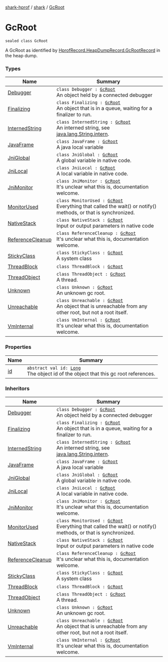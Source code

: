 [shark-hprof](../../index.md) / [shark](../index.md) / [GcRoot](./index.md)

# GcRoot

`sealed class GcRoot`

A GcRoot as identified by [HprofRecord.HeapDumpRecord.GcRootRecord](../-hprof-record/-heap-dump-record/-gc-root-record/index.md) in the heap dump.

### Types

| Name | Summary |
|---|---|
| [Debugger](-debugger/index.md) | `class Debugger : `[`GcRoot`](./index.md)<br>An object held by a connected debugger |
| [Finalizing](-finalizing/index.md) | `class Finalizing : `[`GcRoot`](./index.md)<br>An object that is in a queue, waiting for a finalizer to run. |
| [InternedString](-interned-string/index.md) | `class InternedString : `[`GcRoot`](./index.md)<br>An interned string, see [java.lang.String.intern](https://docs.oracle.com/javase/6/docs/api/java/lang/String.html#intern()). |
| [JavaFrame](-java-frame/index.md) | `class JavaFrame : `[`GcRoot`](./index.md)<br>A java local variable |
| [JniGlobal](-jni-global/index.md) | `class JniGlobal : `[`GcRoot`](./index.md)<br>A global variable in native code. |
| [JniLocal](-jni-local/index.md) | `class JniLocal : `[`GcRoot`](./index.md)<br>A local variable in native code. |
| [JniMonitor](-jni-monitor/index.md) | `class JniMonitor : `[`GcRoot`](./index.md)<br>It's unclear what this is, documentation welcome. |
| [MonitorUsed](-monitor-used/index.md) | `class MonitorUsed : `[`GcRoot`](./index.md)<br>Everything that called the wait() or notify() methods, or that is synchronized. |
| [NativeStack](-native-stack/index.md) | `class NativeStack : `[`GcRoot`](./index.md)<br>Input or output parameters in native code |
| [ReferenceCleanup](-reference-cleanup/index.md) | `class ReferenceCleanup : `[`GcRoot`](./index.md)<br>It's unclear what this is, documentation welcome. |
| [StickyClass](-sticky-class/index.md) | `class StickyClass : `[`GcRoot`](./index.md)<br>A system class |
| [ThreadBlock](-thread-block/index.md) | `class ThreadBlock : `[`GcRoot`](./index.md) |
| [ThreadObject](-thread-object/index.md) | `class ThreadObject : `[`GcRoot`](./index.md)<br>A thread. |
| [Unknown](-unknown/index.md) | `class Unknown : `[`GcRoot`](./index.md)<br>An unknown gc root. |
| [Unreachable](-unreachable/index.md) | `class Unreachable : `[`GcRoot`](./index.md)<br>An object that is unreachable from any other root, but not a root itself. |
| [VmInternal](-vm-internal/index.md) | `class VmInternal : `[`GcRoot`](./index.md)<br>It's unclear what this is, documentation welcome. |

### Properties

| Name | Summary |
|---|---|
| [id](id.md) | `abstract val id: `[`Long`](https://kotlinlang.org/api/latest/jvm/stdlib/kotlin/-long/index.html)<br>The object id of the object that this gc root references. |

### Inheritors

| Name | Summary |
|---|---|
| [Debugger](-debugger/index.md) | `class Debugger : `[`GcRoot`](./index.md)<br>An object held by a connected debugger |
| [Finalizing](-finalizing/index.md) | `class Finalizing : `[`GcRoot`](./index.md)<br>An object that is in a queue, waiting for a finalizer to run. |
| [InternedString](-interned-string/index.md) | `class InternedString : `[`GcRoot`](./index.md)<br>An interned string, see [java.lang.String.intern](https://docs.oracle.com/javase/6/docs/api/java/lang/String.html#intern()). |
| [JavaFrame](-java-frame/index.md) | `class JavaFrame : `[`GcRoot`](./index.md)<br>A java local variable |
| [JniGlobal](-jni-global/index.md) | `class JniGlobal : `[`GcRoot`](./index.md)<br>A global variable in native code. |
| [JniLocal](-jni-local/index.md) | `class JniLocal : `[`GcRoot`](./index.md)<br>A local variable in native code. |
| [JniMonitor](-jni-monitor/index.md) | `class JniMonitor : `[`GcRoot`](./index.md)<br>It's unclear what this is, documentation welcome. |
| [MonitorUsed](-monitor-used/index.md) | `class MonitorUsed : `[`GcRoot`](./index.md)<br>Everything that called the wait() or notify() methods, or that is synchronized. |
| [NativeStack](-native-stack/index.md) | `class NativeStack : `[`GcRoot`](./index.md)<br>Input or output parameters in native code |
| [ReferenceCleanup](-reference-cleanup/index.md) | `class ReferenceCleanup : `[`GcRoot`](./index.md)<br>It's unclear what this is, documentation welcome. |
| [StickyClass](-sticky-class/index.md) | `class StickyClass : `[`GcRoot`](./index.md)<br>A system class |
| [ThreadBlock](-thread-block/index.md) | `class ThreadBlock : `[`GcRoot`](./index.md) |
| [ThreadObject](-thread-object/index.md) | `class ThreadObject : `[`GcRoot`](./index.md)<br>A thread. |
| [Unknown](-unknown/index.md) | `class Unknown : `[`GcRoot`](./index.md)<br>An unknown gc root. |
| [Unreachable](-unreachable/index.md) | `class Unreachable : `[`GcRoot`](./index.md)<br>An object that is unreachable from any other root, but not a root itself. |
| [VmInternal](-vm-internal/index.md) | `class VmInternal : `[`GcRoot`](./index.md)<br>It's unclear what this is, documentation welcome. |
